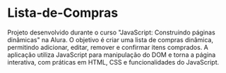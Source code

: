 # Lista-de-Compras
 Projeto desenvolvido durante o curso "JavaScript: Construindo páginas dinâmicas" na Alura. O objetivo é criar uma lista de compras dinâmica, permitindo adicionar, editar, remover e confirmar itens comprados. A aplicação utiliza JavaScript para manipulação do DOM e torna a página interativa, com práticas em HTML, CSS e funcionalidades do JavaScript.
